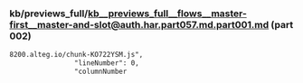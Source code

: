 ### kb/previews_full/kb__previews_full__flows__master-first__master-and-slot@auth.har.part057.md.part001.md (part 002)

```md
8200.alteg.io/chunk-KO722YSM.js",
                "lineNumber": 0,
                "columnNumber
```

```
